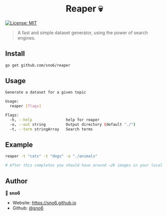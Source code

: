 <h1 align="center">Reaper 💀</h1>
<p>
  <a href="#" target="_blank">
    <img alt="License: MIT" src="https://img.shields.io/badge/License-MIT-yellow.svg" />
  </a>
</p>

> A fast and simple dataset generator, using the power of search engines.

## Install

```sh
go get github.com/sno6/reaper
```

## Usage

```sh
Generate a dataset for a given topic

Usage:
  reaper [flags]

Flags:
  -h, --help               help for reaper
  -o, --out string         Output directory (default "./")
  -t, --term stringArray   Search terms
```

## Example

```sh
reaper -t "cats" -t "dogs" -o "./animals"

# After this completes you should have around ~2k images in your local animals/ folder
```

## Author

👤 **sno6**

* Website: https://sno6.github.io
* Github: [@sno6](https://github.com/sno6)